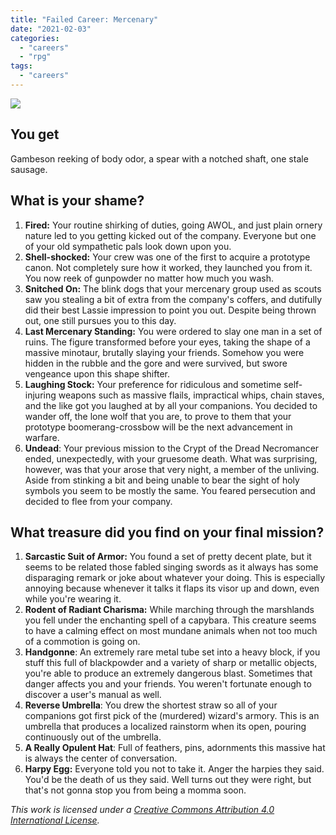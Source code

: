 ```yaml
---
title: "Failed Career: Mercenary"
date: "2021-02-03"
categories: 
  - "careers"
  - "rpg"
tags: 
  - "careers"
---
```


![](https://aboleth-overlords.com/wp-content/uploads/2021/02/mercenary.jpg)

## You get

Gambeson reeking of body odor, a spear with a notched shaft, one stale sausage.

## What is your shame?

1. **Fired:** Your routine shirking of duties, going AWOL, and just plain ornery nature led to you getting kicked out of the company. Everyone but one of your old sympathetic pals look down upon you.
2. **Shell-shocked:** Your crew was one of the first to acquire a prototype canon. Not completely sure how it worked, they launched you from it. You now reek of gunpowder no matter how much you wash.
3. **Snitched On:** The blink dogs that your mercenary group used as scouts saw you stealing a bit of extra from the company's coffers, and dutifully did their best Lassie impression to point you out. Despite being thrown out, one still pursues you to this day.
4. **Last Mercenary Standing:** You were ordered to slay one man in a set of ruins. The figure transformed before your eyes, taking the shape of a massive minotaur, brutally slaying your friends. Somehow you were hidden in the rubble and the gore and were survived, but swore vengeance upon this shape shifter.
5. **Laughing Stock:** Your preference for ridiculous and sometime self-injuring weapons such as massive flails, impractical whips, chain staves, and the like got you laughed at by all your companions. You decided to wander off, the lone wolf that you are, to prove to them that your prototype boomerang-crossbow will be the next advancement in warfare.
6. **Undead**: Your previous mission to the Crypt of the Dread Necromancer ended, unexpectedly, with your gruesome death. What was surprising, however, was that your arose that very night, a member of the unliving. Aside from stinking a bit and being unable to bear the sight of holy symbols you seem to be mostly the same. You feared persecution and decided to flee from your company.

## What treasure did you find on your final mission?

1. **Sarcastic Suit of Armor:** You found a set of pretty decent plate, but it seems to be related those fabled singing swords as it always has some disparaging remark or joke about whatever your doing. This is especially annoying because whenever it talks it flaps its visor up and down, even while you're wearing it.
2. **Rodent of Radiant Charisma:** While marching through the marshlands you fell under the enchanting spell of a capybara. This creature seems to have a calming effect on most mundane animals when not too much of a commotion is going on.
3. **Handgonne**: An extremely rare metal tube set into a heavy block, if you stuff this full of blackpowder and a variety of sharp or metallic objects, you're able to produce an extremely dangerous blast. Sometimes that danger affects you and your friends. You weren't fortunate enough to discover a user's manual as well.
4. **Reverse Umbrella**: You drew the shortest straw so all of your companions got first pick of the (murdered) wizard's armory. This is an umbrella that produces a localized rainstorm when its open, pouring continuously out of the umbrella.
5. **A Really Opulent Hat**: Full of feathers, pins, adornments this massive hat is always the center of conversation.
6. **Harpy Egg:** Everyone told you not to take it. Anger the harpies they said. You'd be the death of us they said. Well turns out they were right, but that's not gonna stop you from being a momma soon.

_This work is licensed under a [Creative Commons Attribution 4.0 International License](http://creativecommons.org/licenses/by/4.0/)._

